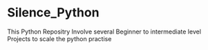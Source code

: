 # Silence_Python
This Python Repositry Involve several Beginner to intermediate level Projects to scale the python practise
